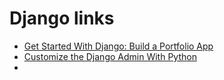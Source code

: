 # Django links

- [Get Started With Django: Build a Portfolio App](https://realpython.com/courses/django-portfolio-project/)
- [Customize the Django Admin With Python](https://realpython.com/customize-django-admin-python/)
- 